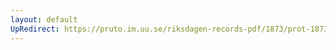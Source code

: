```yaml
---
layout: default
UpRedirect: https://pruto.im.uu.se/riksdagen-records-pdf/1873/prot-1873--fk--423/prot-1873--fk--423_029.pdf
---
```

